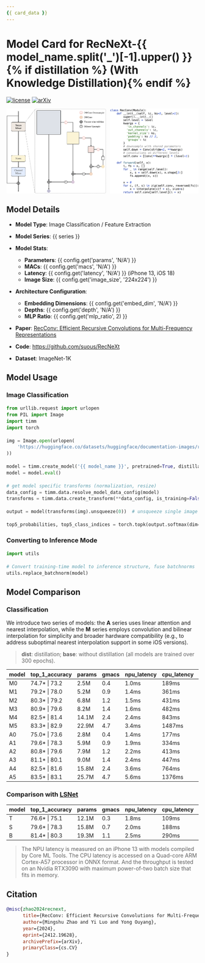 ```yaml
---
{{ card_data }}
---
```


# Model Card for RecNeXt-{{ model_name.split('_')[-1].upper() }}{% if distillation %} (With Knowledge Distillation){% endif %}

[![license](https://img.shields.io/github/license/suous/RecNeXt)](https://github.com/suous/RecNeXt/blob/main/LICENSE)
[![arXiv](https://img.shields.io/badge/arXiv-2406.16004-red)](https://arxiv.org/abs/2412.19628)

<div style="display: flex; justify-content: space-between;">
    <img src="https://raw.githubusercontent.com/suous/RecNeXt/refs/heads/main/figures/RecConvA.png" alt="RecConvA" style="width: 52%;">
    <img src="https://raw.githubusercontent.com/suous/RecNeXt/refs/heads/main/figures/code.png" alt="code" style="width: 46%;">
</div>

## Model Details

- **Model Type**: Image Classification / Feature Extraction
- **Model Series**: {{ series }}
- **Model Stats**: 
    - **Parameters**: {{ config.get('params', 'N/A') }}
    - **MACs**: {{ config.get('macs', 'N/A') }}
    - **Latency**: {{ config.get('latency', 'N/A') }} (iPhone 13, iOS 18)
    - **Image Size**: {{ config.get('image_size', '224x224') }}

- **Architecture Configuration**: 
    - **Embedding Dimensions**: {{ config.get('embed_dim', 'N/A') }}
    - **Depths**: {{ config.get('depth', 'N/A') }}
    - **MLP Ratio**: {{ config.get('mlp_ratio', 2) }}

- **Paper**: [RecConv: Efficient Recursive Convolutions for Multi-Frequency Representations](https://arxiv.org/abs/2412.19628)

- **Code**: https://github.com/suous/RecNeXt

- **Dataset**: ImageNet-1K

## Model Usage

### Image Classification

```python
from urllib.request import urlopen
from PIL import Image
import timm
import torch

img = Image.open(urlopen(
    'https://huggingface.co/datasets/huggingface/documentation-images/resolve/main/beignets-task-guide.png'
))

model = timm.create_model('{{ model_name }}', pretrained=True, distillation={{ distillation }})
model = model.eval()

# get model specific transforms (normalization, resize)
data_config = timm.data.resolve_model_data_config(model)
transforms = timm.data.create_transform(**data_config, is_training=False)

output = model(transforms(img).unsqueeze(0))  # unsqueeze single image into batch of 1

top5_probabilities, top5_class_indices = torch.topk(output.softmax(dim=1) * 100, k=5)
```

### Converting to Inference Mode

```python
import utils

# Convert training-time model to inference structure, fuse batchnorms
utils.replace_batchnorm(model)
```
## Model Comparison

### Classification

We introduce two series of models: the **A** series uses linear attention and nearest interpolation, while the **M** series employs convolution and bilinear interpolation for simplicity and broader hardware compatibility (e.g., to address suboptimal nearest interpolation support in some iOS versions). 

> **dist**: distillation; **base**: without distillation (all models are trained over 300 epochs).

| model | top_1_accuracy | params | gmacs | npu_latency | cpu_latency | throughput | fused_weights                                                                                                                                                                                                | training_logs                                                                                                                                                                                     |
|-------|----------------|--------|-------|-------------|-------------|------------|--------------------------------------------------------------------------------------------------------------------------------------------------------------------------------------------------------------|---------------------------------------------------------------------------------------------------------------------------------------------------------------------------------------------------|
| M0    | 74.7* \| 73.2  | 2.5M   | 0.4   | 1.0ms       | 189ms       | 763        | [dist](https://github.com/suous/RecNeXt/releases/download/v1.0/recnext_m0_distill_300e_fused.pt) \| [base](https://github.com/suous/RecNeXt/releases/download/v1.0/recnext_m0_without_distill_300e_fused.pt) | [dist](https://github.com/suous/RecNeXt/blob/main/logs/distill/recnext_m0_distill_300e.txt) \| [base](https://github.com/suous/RecNeXt/blob/main/logs/normal/recnext_m0_without_distill_300e.txt) |
| M1    | 79.2* \| 78.0  | 5.2M   | 0.9   | 1.4ms       | 361ms       | 384        | [dist](https://github.com/suous/RecNeXt/releases/download/v1.0/recnext_m1_distill_300e_fused.pt) \| [base](https://github.com/suous/RecNeXt/releases/download/v1.0/recnext_m1_without_distill_300e_fused.pt) | [dist](https://github.com/suous/RecNeXt/blob/main/logs/distill/recnext_m1_distill_300e.txt) \| [base](https://github.com/suous/RecNeXt/blob/main/logs/normal/recnext_m1_without_distill_300e.txt) |
| M2    | 80.3* \| 79.2  | 6.8M   | 1.2   | 1.5ms       | 431ms       | 325        | [dist](https://github.com/suous/RecNeXt/releases/download/v1.0/recnext_m2_distill_300e_fused.pt) \| [base](https://github.com/suous/RecNeXt/releases/download/v1.0/recnext_m2_without_distill_300e_fused.pt) | [dist](https://github.com/suous/RecNeXt/blob/main/logs/distill/recnext_m2_distill_300e.txt) \| [base](https://github.com/suous/RecNeXt/blob/main/logs/normal/recnext_m2_without_distill_300e.txt) |
| M3    | 80.9* \| 79.6  | 8.2M   | 1.4   | 1.6ms       | 482ms       | 314        | [dist](https://github.com/suous/RecNeXt/releases/download/v1.0/recnext_m3_distill_300e_fused.pt) \| [base](https://github.com/suous/RecNeXt/releases/download/v1.0/recnext_m3_without_distill_300e_fused.pt) | [dist](https://github.com/suous/RecNeXt/blob/main/logs/distill/recnext_m3_distill_300e.txt) \| [base](https://github.com/suous/RecNeXt/blob/main/logs/normal/recnext_m3_without_distill_300e.txt) |
| M4    | 82.5* \| 81.4  | 14.1M  | 2.4   | 2.4ms       | 843ms       | 169        | [dist](https://github.com/suous/RecNeXt/releases/download/v1.0/recnext_m4_distill_300e_fused.pt) \| [base](https://github.com/suous/RecNeXt/releases/download/v1.0/recnext_m4_without_distill_300e_fused.pt) | [dist](https://github.com/suous/RecNeXt/blob/main/logs/distill/recnext_m4_distill_300e.txt) \| [base](https://github.com/suous/RecNeXt/blob/main/logs/normal/recnext_m4_without_distill_300e.txt) |
| M5    | 83.3* \| 82.9  | 22.9M  | 4.7   | 3.4ms       | 1487ms      | 104        | [dist](https://github.com/suous/RecNeXt/releases/download/v1.0/recnext_m5_distill_300e_fused.pt) \| [base](https://github.com/suous/RecNeXt/releases/download/v1.0/recnext_m5_without_distill_300e_fused.pt) | [dist](https://github.com/suous/RecNeXt/blob/main/logs/distill/recnext_m5_distill_300e.txt) \| [base](https://github.com/suous/RecNeXt/blob/main/logs/normal/recnext_m5_without_distill_300e.txt) |
| A0    | 75.0* \| 73.6  | 2.8M   | 0.4   | 1.4ms       | 177ms       | 4902       | [dist](https://github.com/suous/RecNeXt/releases/download/v2.0/recnext_a0_distill_300e_fused.pt) \| [base](https://github.com/suous/RecNeXt/releases/download/v2.0/recnext_a0_without_distill_300e_fused.pt) | [dist](https://github.com/suous/RecNeXt/blob/main/logs/distill/recnext_a0_distill_300e.txt) \| [base](https://github.com/suous/RecNeXt/blob/main/logs/normal/recnext_a0_without_distill_300e.txt) |
| A1    | 79.6* \| 78.3  | 5.9M   | 0.9   | 1.9ms       | 334ms       | 2746       | [dist](https://github.com/suous/RecNeXt/releases/download/v2.0/recnext_a1_distill_300e_fused.pt) \| [base](https://github.com/suous/RecNeXt/releases/download/v2.0/recnext_a1_without_distill_300e_fused.pt) | [dist](https://github.com/suous/RecNeXt/blob/main/logs/distill/recnext_a1_distill_300e.txt) \| [base](https://github.com/suous/RecNeXt/blob/main/logs/normal/recnext_a1_without_distill_300e.txt) |
| A2    | 80.8* \| 79.6  | 7.9M   | 1.2   | 2.2ms       | 413ms       | 2327       | [dist](https://github.com/suous/RecNeXt/releases/download/v2.0/recnext_a2_distill_300e_fused.pt) \| [base](https://github.com/suous/RecNeXt/releases/download/v2.0/recnext_a2_without_distill_300e_fused.pt) | [dist](https://github.com/suous/RecNeXt/blob/main/logs/distill/recnext_a2_distill_300e.txt) \| [base](https://github.com/suous/RecNeXt/blob/main/logs/normal/recnext_a2_without_distill_300e.txt) |
| A3    | 81.1* \| 80.1  | 9.0M   | 1.4   | 2.4ms       | 447ms       | 2206       | [dist](https://github.com/suous/RecNeXt/releases/download/v2.0/recnext_a3_distill_300e_fused.pt) \| [base](https://github.com/suous/RecNeXt/releases/download/v2.0/recnext_a3_without_distill_300e_fused.pt) | [dist](https://github.com/suous/RecNeXt/blob/main/logs/distill/recnext_a3_distill_300e.txt) \| [base](https://github.com/suous/RecNeXt/blob/main/logs/normal/recnext_a3_without_distill_300e.txt) |
| A4    | 82.5* \| 81.6  | 15.8M  | 2.4   | 3.6ms       | 764ms       | 1265       | [dist](https://github.com/suous/RecNeXt/releases/download/v2.0/recnext_a4_distill_300e_fused.pt) \| [base](https://github.com/suous/RecNeXt/releases/download/v2.0/recnext_a4_without_distill_300e_fused.pt) | [dist](https://github.com/suous/RecNeXt/blob/main/logs/distill/recnext_a4_distill_300e.txt) \| [base](https://github.com/suous/RecNeXt/blob/main/logs/normal/recnext_a4_without_distill_300e.txt) |
| A5    | 83.5* \| 83.1  | 25.7M  | 4.7   | 5.6ms       | 1376ms      | 721        | [dist](https://github.com/suous/RecNeXt/releases/download/v2.0/recnext_a5_distill_300e_fused.pt) \| [base](https://github.com/suous/RecNeXt/releases/download/v2.0/recnext_a5_without_distill_300e_fused.pt) | [dist](https://github.com/suous/RecNeXt/blob/main/logs/distill/recnext_a5_distill_300e.txt) \| [base](https://github.com/suous/RecNeXt/blob/main/logs/normal/recnext_a5_without_distill_300e.txt) |

### Comparison with [LSNet](https://github.com/jameslahm/lsnet)

| model | top_1_accuracy | params | gmacs | npu_latency | cpu_latency | throughput | fused_weights                                                                                                                                                                                              | training_logs                                                                                                                                                                                               |
|-------|----------------|--------|-------|-------------|-------------|------------|------------------------------------------------------------------------------------------------------------------------------------------------------------------------------------------------------------|-------------------------------------------------------------------------------------------------------------------------------------------------------------------------------------------------------------|
| T     | 76.6* \| 75.1  | 12.1M  | 0.3   | 1.8ms       | 109ms       | 13878      | [dist](https://github.com/suous/RecNeXt/releases/download/v2.0/recnext_t_distill_300e_fused.pt) \| [base](https://github.com/suous/RecNeXt/releases/download/v2.0/recnext_t_without_distill_300e_fused.pt) | [dist](https://github.com/suous/RecNeXt/blob/main/lsnet/logs/distill/recnext_t_distill_300e.txt) \| [base](https://github.com/suous/RecNeXt/blob/main/lsnet/logs/normal/recnext_t_without_distill_300e.txt) |
| S     | 79.6* \| 78.3  | 15.8M  | 0.7   | 2.0ms       | 188ms       | 7989       | [dist](https://github.com/suous/RecNeXt/releases/download/v2.0/recnext_s_distill_300e_fused.pt) \| [base](https://github.com/suous/RecNeXt/releases/download/v2.0/recnext_s_without_distill_300e_fused.pt) | [dist](https://github.com/suous/RecNeXt/blob/main/lsnet/logs/distill/recnext_s_distill_300e.txt) \| [base](https://github.com/suous/RecNeXt/blob/main/lsnet/logs/normal/recnext_s_without_distill_300e.txt) |
| B     | 81.4* \| 80.3  | 19.3M  | 1.1   | 2.5ms       | 290ms       | 4450       | [dist](https://github.com/suous/RecNeXt/releases/download/v2.0/recnext_b_distill_300e_fused.pt) \| [base](https://github.com/suous/RecNeXt/releases/download/v2.0/recnext_b_without_distill_300e_fused.pt) | [dist](https://github.com/suous/RecNeXt/blob/main/lsnet/logs/distill/recnext_b_distill_300e.txt) \| [base](https://github.com/suous/RecNeXt/blob/main/lsnet/logs/normal/recnext_b_without_distill_300e.txt) |

> The NPU latency is measured on an iPhone 13 with models compiled by Core ML Tools.
> The CPU latency is accessed on a Quad-core ARM Cortex-A57 processor in ONNX format.
> And the throughput is tested on an Nvidia RTX3090 with maximum power-of-two batch size that fits in memory.


## Citation

```BibTeX
@misc{zhao2024recnext,
      title={RecConv: Efficient Recursive Convolutions for Multi-Frequency Representations},
      author={Mingshu Zhao and Yi Luo and Yong Ouyang},
      year={2024},
      eprint={2412.19628},
      archivePrefix={arXiv},
      primaryClass={cs.CV}
}
```
